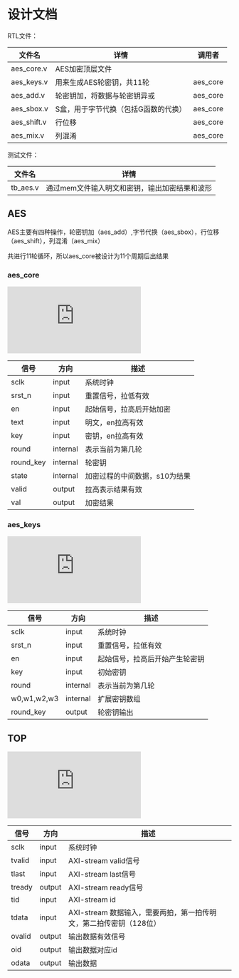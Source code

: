 # 设计文档

RTL文件：

| 文件名      | 详情                                 | 调用者   |
| ----------- | ------------------------------------ | -------- |
| aes_core.v  | AES加密顶层文件                      |          |
| aes_keys.v  | 用来生成AES轮密钥，共11轮            | aes_core |
| aes_add.v   | 轮密钥加，将数据与轮密钥异或         | aes_core |
| aes_sbox.v  | S盒，用于字节代换（包括G函数的代换） | aes_core |
| aes_shift.v | 行位移                               | aes_core |
| aes_mix.v   | 列混淆                               | aes_core |

测试文件：

| 文件名   | 详情                                          |
| -------- | --------------------------------------------- |
| tb_aes.v | 通过mem文件输入明文和密钥，输出加密结果和波形 |

## AES

AES主要有四种操作，轮密钥加（aes_add）,字节代换（aes_sbox），行位移（aes_shift），列混淆（aes_mix）

共进行11轮循环，所以aes_core被设计为11个周期后出结果

### aes_core

![](https://svg.wavedrom.com/github/abcsml/FPGA-AES/master/doc/wave/aes_round_wave.json)

| 信号      | 方向     | 描述                          |
| --------- | -------- | ----------------------------- |
| sclk      | input    | 系统时钟                      |
| srst_n    | input    | 重置信号，拉低有效            |
| en        | input    | 起始信号，拉高后开始加密      |
| text      | input    | 明文，en拉高有效              |
| key       | input    | 密钥，en拉高有效              |
| round     | internal | 表示当前为第几轮              |
| round_key | internal | 轮密钥                        |
| state     | internal | 加密过程的中间数据，s10为结果 |
| valid     | output   | 拉高表示结果有效              |
| val       | output   | 加密结果                      |

### aes_keys

![](https://svg.wavedrom.com/github/abcsml/FPGA-AES/master/doc/wave/aes_round_key_wave.json)

| 信号        | 方向     | 描述                           |
| ----------- | -------- | ------------------------------ |
| sclk        | input    | 系统时钟                       |
| srst_n      | input    | 重置信号，拉低有效             |
| en          | input    | 起始信号，拉高后开始产生轮密钥 |
| key         | input    | 初始密钥                       |
| round       | internal | 表示当前为第几轮               |
| w0,w1,w2,w3 | internal | 扩展密钥数组                   |
| round_key   | output   | 轮密钥输出                     |

## TOP

![](https://svg.wavedrom.com/github/abcsml/FPGA-AES/master/doc/wave/aes_wave.json)

| 信号   | 方向   | 描述                                                               |
| ------ | ------ | ------------------------------------------------------------------ |
| sclk   | input  | 系统时钟                                                           |
| tvalid | input  | AXI-stream valid信号                                               |
| tlast  | input  | AXI-stream last信号                                                |
| tready | output | AXI-stream ready信号                                               |
| tid    | input  | AXI-stream id                                                      |
| tdata  | input  | AXI-stream 数据输入，需要两拍，第一拍传明文，第二拍传密钥（128位） |
| ovalid | output | 输出数据有效信号                                                   |
| oid    | output | 输出数据对应id                                                     |
| odata  | output | 输出数据                                                           |
